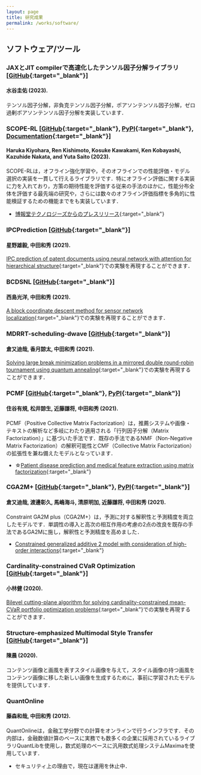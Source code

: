 ```yaml
---
layout: page
title: 研究成果
permalink: /works/software/
---
```


## ソフトウェア/ツール

### JAXとJIT compilerで高速化したテンソル因子分解ライブラリ [[GitHub](https://github.com/tokyotech-nakatalab/tensor-decomposition){:target="_blank"}]

#### 水谷圭佑 (2023).

テンソル因子分解，非負克テンソル因子分解，ポアソンテンソル因子分解，ゼロ過剰ポアソンテンソル因子分解を実装しています．

### SCOPE-RL [[GitHub](https://github.com/hakuhodo-technologies/scope-rl){:target="_blank"}, [PyPI](https://pypi.org/project/scope-rl/){:target="_blank"}, [Documentation](https://scope-rl.readthedocs.io/en/latest/){:target="_blank"}]

#### Haruka Kiyohara, Ren Kishimoto, Kosuke Kawakami, Ken Kobayashi, Kazuhide Nakata, and Yuta Saito (2023).

SCOPE-RLは，オフライン強化学習や，そのオフラインでの性能評価・モデル選択の実装を一貫して行えるライブラリです．特にオフライン評価に関する実装に力を入れており，方策の期待性能を評価する従来の手法のほかに，性能分布全体を評価する最先端の研究や，さらには数々のオフライン評価指標を多角的に性能検証するための機能までをも実装しています．

- [博報堂テクノロジーズからのプレスリリース](https://prtimes.jp/main/html/rd/p/000000007.000113498.html){:target="_blank"}

### IPCPrediction [[GitHub](https://github.com/tokyotech-nakatalab/IPCPrediction){:target="_blank"}]

#### 星野雄毅, 中田和秀 (2021).

[IPC prediction of patent documents using neural network with attention for hierarchical structure](https://doi.org/10.1371/journal.pone.0282361){:target="_blank"}での実験を再現することができます．

### BCDSNL [[GitHub](https://github.com/xidaogy/BCDSNL){:target="_blank"}]

#### 西島光洋, 中田和秀 (2021).

[A block coordinate descent method for sensor network localization](https://doi.org/10.1007/s11590-021-01762-9){:target="_blank"}での実験を再現することができます．

### MDRRT-scheduling-dwave [[GitHub](https://github.com/MK-tech20/MDRRT-scheduling-dwave){:target="_blank"}]

#### 倉又迪哉, 香月諒太, 中田和秀 (2021).

[Solving large break minimization problems in a mirrored double round-robin tournament using quantum annealing](https://doi.org/10.1371/journal.pone.0266846){:target="_blank"}での実験を再現することができます．

### PCMF [[GitHub](https://github.com/N-YS-KK/PCMF){:target="_blank"}, [PyPI](https://pypi.org/project/pcmf/){:target="_blank"}]

#### 住谷有規, 松井諒生, 近藤謙将, 中田和秀 (2021).

PCMF（Positive Collective Matrix Factorization）は，推薦システムや画像・テキストの解析など多岐にわたり適用される「行列因子分解（Matrix Factorization）」に基づいた手法です．既存の手法であるNMF（Non-Negative Matrix Factorization）の解釈可能性とCMF（Collective Matrix Factorization）の拡張性を兼ね備えたモデルとなっています．

- ☆[Patient disease prediction and medical feature extraction using matrix factorization](https://www.jstage.jst.go.jp/article/pjsai/JSAI2021/0/JSAI2021_2G3GS2e03/_pdf/-char/ja){:target="_blank"}

### CGA2M+ [[GitHub](https://github.com/MK-tech20/CGA2M_plus){:target="_blank"}, [PyPI](https://pypi.org/project/cga2m-plus/){:target="_blank"}]

#### 倉又迪哉, 渡邊彰久, 馬嶋海斗, 清原明加, 近藤謙将, 中田和秀 (2021).

Constraint GA2M plus（CGA2M+）は，予測に対する解釈性と予測精度を両立したモデルです．単調性の導入と高次の相互作用の考慮の2点の改良を既存の手法であるGA2Mに施し，解釈性と予測精度を高めました．

- [Constrained generalized additive 2 model with consideration of high-order interactions](https://doi.org/10.1109/ICECET52533.2021.9698779){:target="_blank"}

### Cardinality-constrained CVaR Optimization [[GitHub](https://github.com/KenKoba2119/cardinality-constrained_cvar_optimization){:target="_blank"}]

#### 小林健 (2020).

[Bilevel cutting-plane algorithm for solving cardinality-constrained mean-CVaR portfolio optimization problems](https://doi.org/10.1007/s10898-021-01048-5){:target="_blank"}での実験を再現することができます．

### Structure-emphasized Multimodal Style Transfer [[GitHub](https://github.com/irasin/Structure-emphasized-Multimodal-Style-Transfer){:target="_blank"}]

#### 陳晨 (2020).

コンテンツ画像と画風を表すスタイル画像を与えて，スタイル画像の持つ画風をコンテンツ画像に移した新しい画像を生成するために，事前に学習されたモデルを提供しています．

### QuantOnline

#### 藤森和哉, 中田和秀 (2012).

QuantOnlineは，金融工学分野での計算をオンラインで行うインフラです．その内部は，金融数値計算のベースに実務でも数多くの企業に採用されているライブラリQuantLibを使用し，数式処理のベースに汎用数式処理システムMaximaを使用しています．

- セキュリティ上の理由で，現在は運用を休止中．
